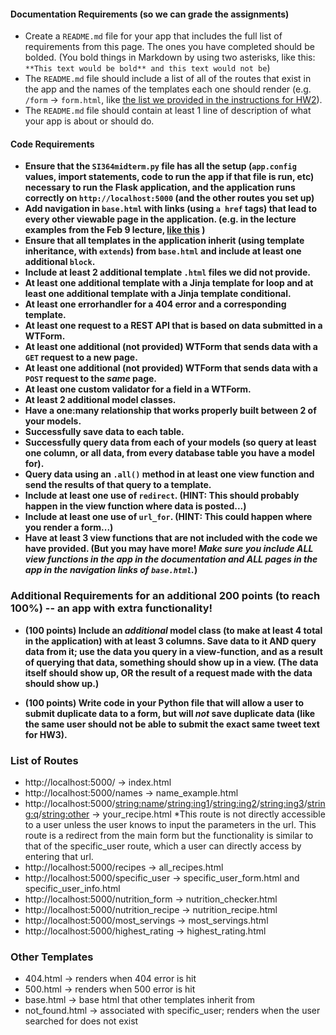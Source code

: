 
#### Documentation Requirements (so we can grade the assignments)
* Create a `README.md` file for your app that includes the full list of requirements from this page. The ones you have completed should be bolded. (You bold things in Markdown by using two asterisks, like this: `**This text would be bold** and this text would not be`)
* The `README.md` file should include a list of all of the routes that exist in the app and the names of the templates each one should render (e.g. `/form` -> `form.html`, like [the list we provided in the instructions for HW2](https://www.dropbox.com/s/3a83ykoz79tqn8r/Screenshot%202018-02-15%2013.27.52.png?dl=0)).
* The `README.md` file should contain at least 1 line of description of what your app is about or should do.

#### Code Requirements


- **Ensure that the `SI364midterm.py` file has all the setup (`app.config` values, import statements, code to run the app if that file is run, etc) necessary to run the Flask application, and the application runs correctly on `http://localhost:5000` (and the other routes you set up)**  
- **Add navigation in `base.html` with links (using `a href` tags) that lead to every other viewable page in the application. (e.g. in the lecture examples from the Feb 9 lecture, [like this](https://www.dropbox.com/s/hjcls4cfdkqwy84/Screenshot%202018-02-15%2013.26.32.png?dl=0) )**  
- **Ensure that all templates in the application inherit (using template inheritance, with `extends`) from `base.html` and include at least one additional `block`.**  
- **Include at least 2 additional template `.html` files we did not provide.**  
- **At least one additional template with a Jinja template for loop and at least one additional template with a Jinja template conditional.**  
- **At least one errorhandler for a 404 error and a corresponding template.**    
- **At least one request to a REST API that is based on data submitted in a WTForm.**    
- **At least one additional (not provided) WTForm that sends data with a `GET` request to a new page.**    
- **At least one additional (not provided) WTForm that sends data with a `POST` request to the *same* page.**    
- **At least one custom validator for a field in a WTForm.**   
- **At least 2 additional model classes.**    
- **Have a one:many relationship that works properly built between 2 of your models.**    
- **Successfully save data to each table.**    
- **Successfully query data from each of your models (so query at least one column, or all data, from every database table you have a model for).**    
- **Query data using an `.all()` method in at least one view function and send the results of that query to a template.**    
- **Include at least one use of `redirect`. (HINT: This should probably happen in the view function where data is posted...)**    
- **Include at least one use of `url_for`. (HINT: This could happen where you render a form...)**    
- **Have at least 3 view functions that are not included with the code we have provided. (But you may have more! *Make sure you include ALL view functions in the app in the documentation and ALL pages in the app in the navigation links of `base.html`.*)**   

### Additional Requirements for an additional 200 points (to reach 100%) -- an app with extra functionality!  

* **(100 points) Include an *additional* model class (to make at least 4 total in the application) with at least 3 columns. Save data to it AND query data from it; use the data you query in a view-function, and as a result of querying that data, something should show up in a view. (The data itself should show up, OR the result of a request made with the data should show up.)**  

* **(100 points) Write code in your Python file that will allow a user to submit duplicate data to a form, but will *not* save duplicate data (like the same user should not be able to submit the exact same tweet text for HW3).**  

### List of Routes
- http://localhost:5000/ -> index.html
- http://localhost:5000/names -> name_example.html
- http://<span></span>localhost:5000/<string:name>/<string:ing1>/<string:ing2>/<string:ing3>/<string:q>/<string:other> -> your_recipe.html   *This route is not directly accessible to a user unless the user knows to input the parameters in the url. This route is a redirect from the main form but the functionality is similar to that of the specific_user route, which a user can directly access by entering that url.
- http://localhost:5000/recipes -> all_recipes.html
- http://localhost:5000/specific_user -> specific_user_form.html and specific_user_info.html
- http://localhost:5000/nutrition_form -> nutrition_checker.html
- http://localhost:5000/nutrition_recipe -> nutrition_recipe.html
- http://localhost:5000/most_servings -> most_servings.html
- http://localhost:5000/highest_rating -> highest_rating.html

### Other Templates
- 404.html -> renders when 404 error is hit
- 500.html -> renders when 500 error is hit
- base.html -> base html that other templates inherit from
- not_found.html -> associated with specific_user; renders when the user searched for does not exist

